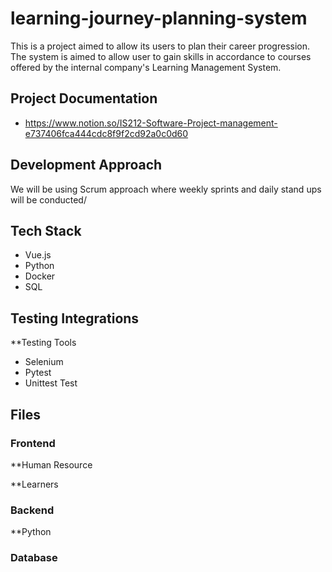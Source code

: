 # learning-journey-planning-system

This is a project aimed to allow its users to plan their career progression. The system is aimed to allow user to gain skills in accordance to courses offered by the internal company's Learning Management System.

## Project Documentation
- https://www.notion.so/IS212-Software-Project-management-e737406fca444cdc8f9f2cd92a0c0d60

## Development Approach
We will be using Scrum approach where weekly sprints and daily stand ups will be conducted/

## Tech Stack

- Vue.js
- Python
- Docker
- SQL

## Testing Integrations
**Testing Tools
- Selenium
- Pytest
- Unittest Test


## Files
### Frontend
**Human Resource

**Learners


### Backend
**Python


### Database


